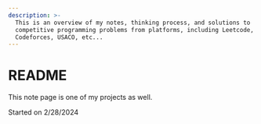 ```yaml
---
description: >-
  This is an overview of my notes, thinking process, and solutions to
  competitive programming problems from platforms, including Leetcode,
  Codeforces, USACO, etc...
---
```


# README

This note page is one of my projects as well.&#x20;

Started on 2/28/2024
